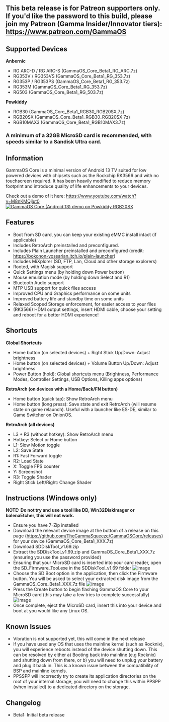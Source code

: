 This beta release is for Patreon supporters only. If you'd like the password to this build, please join my Patreon (Gamma Insider/Innovator tiers): https://www.patreon.com/GammaOS
----------------------------

Supported Devices
----------------------------
**Anbernic**
- RG ARC-D / RG ARC-S (GammaOS_Core_Beta1_RG_ARC.7z)
- RG353V / RG353VS (GammaOS_Core_Beta1_RG_353.7z)
- RG353P / RG353PS (GammaOS_Core_Beta1_RG_353.7z)
- RG353M (GammaOS_Core_Beta1_RG_353.7z)
- RG503 (GammaOS_Core_Beta1_RG_503.7z)

**Powkiddy**
- RGB30 (GammaOS_Core_Beta1_RGB30_RGB20SX.7z)
- RGB20SX (GammaOS_Core_Beta1_RGB30_RGB20SX.7z)
- RGB10MAX3 (GammaOS_Core_Beta1_RGB10MAX3.7z)

### **A minimum of a 32GB MicroSD card is recommended, with speeds similar to a Sandisk Ultra card.**

Information
----------------------------
GammaOS Core is a minimal version of Android 13 TV suited for low powered devices with chipsets such as the Rockchip RK3566 and with no touchscreen required.
It has been heavily modified to reduce memory footprint and introduce quality of life enhancements to your devices. 

Check out a demo of it here: https://www.youtube.com/watch?v=M8nKMQjlut0
[![GammaOS Core (Android 13) demo on Powkiddy RGB20SX
](https://i3.ytimg.com/vi/M8nKMQjlut0/maxresdefault.jpg)](https://www.youtube.com/watch?v=M8nKMQjlut0 "GammaOS Core (Android 13) demo on Powkiddy RGB20SX")

Features
----------------------------
- Boot from SD card, you can keep your existing eMMC install intact (if applicable)
- Includes RetroArch preinstalled and preconfigured. 
- Includes Plain Launcher preinstalled and preconfigured (credit: https://bokonon-yossarian.itch.io/plain-launcher)
- Includes MiXplorer (SD, FTP, Lan, Cloud and other storage explorers)
- Rooted, with Magisk support
- Quick Settings menu (by holding down Power button)
- Mouse emulation mode (by holding down Select and R1)
- Bluetooth Audio support
- MTP USB support for quick files access
- Improved CPU and Graphics performance on some units
- Improved battery life and standby time on some units
- Relaxed Scoped Storage enforcement, for easier access to your files
- (RK3566) HDMI output settings, insert HDMI cable, choose your setting and reboot for a better HDMI experience!

Shortcuts
----------------------------
**Global Shortcuts**
- Home button (on selected devices) + Right Stick Up/Down: Adjust brightness
- Home button (on selected devices) + Volume Button Up/Down: Adjust brightness
- Power Button (hold): Global shortcuts menu (Brightness, Performance Modes, Controller Settings, USB Options, Killing apps options)

**RetroArch (on devices with a Home/Back/FN button)**
- Home button (quick tap): Show RetroArch menu
- Home button (long press): Save state and exit RetroArch (will resume state on game relaunch). Useful with a launcher like ES-DE, similar to Game Switcher on OnionOS.

**RetroArch (all devices)**
- L3 + R3 (without hotkey): Show RetroArch menu
- Hotkey: Select or Home button
- L1: Slow Motion toggle
- L2: Save State
- R1: Fast Forward toggle
- R2: Load State
- X: Toggle FPS counter
- Y: Screenshot
- R3: Toggle Shader
- Right Stick Left/Right: Change Shader

Instructions (Windows only)
----------------------------
**NOTE: Do not try and use a tool like DD, Win32DiskImager or balenaEtcher, this will not work.**
- Ensure you have 7-Zip installed
- Download the relevant device image at the bottom of a release on this page (https://github.com/TheGammaSqueeze/GammaOSCore/releases) for your device (GammaOS_Core_Beta1_XXX.7z)
- Download SDDiskTool_v1.69.zip
- Extract the SDDiskTool_v1.69.zip and GammaOS_Core_Beta1_XXX.7z (ensuring you use the password provided)
- Ensuring that your MicroSD card is inserted into your card reader, open the SD_Firmware_Tool.exe in the SDDiskTool_v1.69 folder
![image](https://github.com/user-attachments/assets/96c5db3b-8c29-4ceb-8ac3-e377af63eb8c)
- Choose the SD Boot option in the application, then click the Firmware button. You will be asked to select your extracted disk image from the GammaOS_Core_Beta1_XXX.7z file
![image](https://github.com/user-attachments/assets/87f7872b-52b9-4d5b-8759-1cbec9fb7778)
- Press the Create button to begin flashing GammaOS Core to your MicroSD card (this may take a few tries to complete successfully)
![image](https://github.com/user-attachments/assets/74288a20-ea31-4e2e-a762-b4599fc26ed4)
- Once complete, eject the MicroSD card, insert this into your device and boot at you would like any Linux OS. 

Known Issues
----------------------------
- Vibration is not supported yet, this will come in the next release
- If you have used any OS that uses the mainline kernel (such as Rocknix), you will experience reboots instead of the device shutting down. This can be resolved by either a) Booting back into mainline (e.g Rocknix) and shutting down from there, or b) you will need to unplug your battery and plug it back in. This is a known issue between the compatibility of BSP and mainline kernels.
- PPSSPP will incorrectly try to create its application directories on the root of your internal storage, you will need to change this within PPSPP (when installed) to a dedicated directory on the storage.


Changelog
----------------------------
- Beta1: Initial beta release
